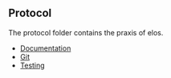 Protocol
--------

The protocol folder contains the praxis of elos.

 * [Documentation](documentation.md)
 * [Git](git.md)
 * [Testing](testing.md)
